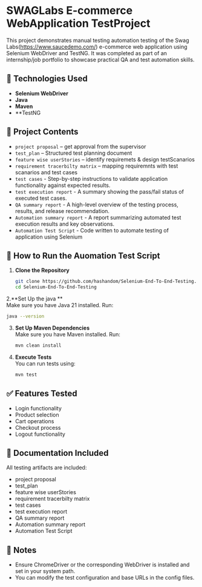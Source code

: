 # SWAGLabs E-commerce WebApplication TestProject
This project demonstrates manual testing automation testing of the Swag Labs(https://www.saucedemo.com/) e-commerce web application using Selenium WebDriver and TestNG. It was completed as part of an internship/job portfolio to showcase practical QA and test automation skills.


## 🔧 Technologies Used
- **Selenium WebDriver**
- **Java**
- **Maven**
- **TestNG 

## 📂 Project Contents
- `project proposal`                     – get approval from the supervisor
- `test_plan`                            – Structured test planning document
- `feature wise userStories`             – identify requiremets & design testScanarios
- `requirement tracerbilty matrix`       – mapping requiremnts with test scanarios and test cases
- `test cases`                           - Step-by-step instructions to validate application functionality against expected results.
- `test execution report`               - A summary showing the pass/fail status of executed test cases.
- `QA summary report`                   - A high-level overview of the testing process, results, and release recommendation.
- `Automation summary report`           - A report summarizing automated test execution results and key observations.
- `Automation Test Script`              - Code written to automate testing of application using Selenium                            

## 🚀 How to Run the Auomation Test Script

1. **Clone the Repository**  
   ```bash
   git clone https://github.com/hashandom/Selenium-End-To-End-Testing.git
   cd Selenium-End-To-End-Testing
   ```
2.**Set Up the java **  
   Make sure you have Java 21 installed. Run:
   ```bash
   java --version
   ```

3. **Set Up Maven Dependencies**  
   Make sure you have Maven installed. Run:
   ```bash
   mvn clean install
   ```

3. **Execute Tests**  
   You can run tests using:
   ```bash
   mvn test
   ```

## ✅ Features Tested
- Login functionality
- Product selection
- Cart operations
- Checkout process
- Logout functionality

## 📘 Documentation Included
All testing artifacts are included:
- project proposal
- test_plan
- feature wise userStories
- requirement tracerbilty matrix
- test cases
- test execution report
- QA summary report
- Automation summary report
- Automation Test Script

## 📎 Notes
- Ensure ChromeDriver or the corresponding WebDriver is installed and set in your system path.
- You can modify the test configuration and base URLs in the config files.


